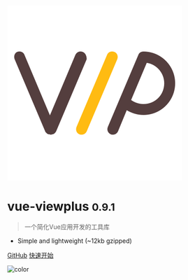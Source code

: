 ![logo](_media/logo.svg)

# vue-viewplus <small>0.9.1</small>

> 一个简化Vue应用开发的工具库

* Simple and lightweight (~12kb gzipped)

[GitHub](https://github.com/Jiiiiiin/vue-viewplus)
[快速开始](quickstart.md)

<!-- 背景色 -->

![color](#f0f0f0)
